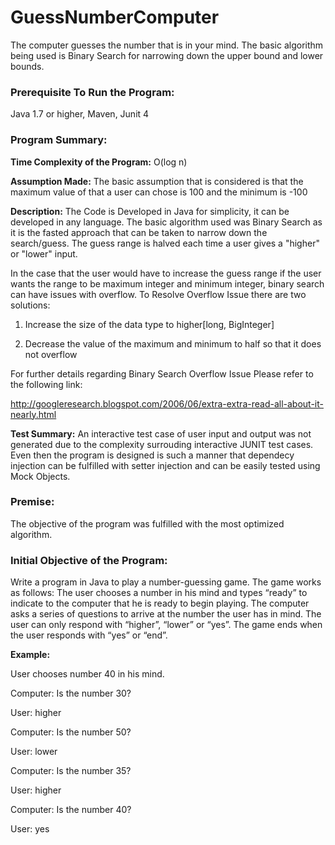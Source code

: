 # GuessNumberComputer
The computer guesses the number that is in your mind. The basic algorithm being used is Binary Search for narrowing down the upper bound and lower bounds. 

<h3>Prerequisite To Run the Program:</h3>
Java 1.7 or higher, Maven, Junit 4

<h3>Program Summary:</h3>
<b>Time Complexity of the Program:</b> O(log n)

<b>Assumption Made:</b>
The basic assumption that is considered is that the maximum value of that a user can chose is 100 and the minimum is -100

<b>Description:</b>
The Code is Developed in Java for simplicity, it can be developed in any language.
The basic algorithm used was Binary Search as it is the fasted approach that can be taken to narrow down the search/guess. The
guess range is halved each time a user gives a "higher" or "lower" input.

In the case that the user would have to increase the guess range
if the user wants the range to be maximum integer and minimum integer, binary search can have issues with overflow.
To Resolve Overflow Issue there are two solutions:

1) Increase the size of the data type to higher[long, BigInteger]

2) Decrease the value of the maximum and minimum to half so that it does not overflow

For further details regarding Binary Search Overflow Issue Please refer to the following link:

http://googleresearch.blogspot.com/2006/06/extra-extra-read-all-about-it-nearly.html

<b>Test Summary:</b>
An interactive test case of user input and output was not generated due to the complexity surrouding interactive 
JUNIT test cases. Even then the program is designed is such a manner that dependecy injection can be fulfilled with setter injection
and can be easily tested using Mock Objects.

<h3>Premise:</h3>
The objective of the program was fulfilled with the most optimized algorithm.

<h3>Initial Objective of the Program:</h3>

Write a program in Java to play a number-guessing game. The game works as follows:
The user chooses a number in his mind and types “ready” to indicate to the computer that he is ready to begin playing.
The computer asks a series of questions to arrive at the number the user has in mind. The user can only respond with “higher”, “lower” or “yes”.
The game ends when the user responds with “yes” or “end”.

<b>Example:</b>

User chooses number 40 in his mind. 

Computer: Is the number 30?

User: higher

Computer: Is the number 50?

User: lower

Computer: Is the number 35? 

User: higher

Computer: Is the number 40? 

User: yes
